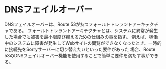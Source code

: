 # DNSフェイルオーバー
DNSフェイルオーバーは、Route 53が持つフォールトトレラントアーキテクチャである。
フォールトトレラントアーキテクチャとは、システムに異常が発生した場合でも被害を最小限度び抑えるための仕組みの事を指す。
例えば、稼働中のシステムに障害が発生してWebサイトの閲覧ができなくなったとき、一時的に接続先をSorryサーバーに切り替えたいといった要件があった
場合、Route 53のDNSフェイルオーバー機能を使用することで簡単に要件を満たす事ができる。
